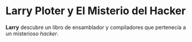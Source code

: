# Larry Ploter y El Misterio del Hacker

**Larry** descubre un libro de ensamblador y compiladores que pertenecía a un misterioso *hacker*.

